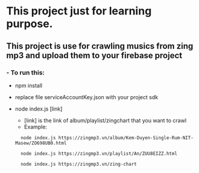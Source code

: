 # This project just for learning purpose.

## This project is use for crawling musics from zing mp3 and upload them to your firebase project

### - To run this:

- npm install
- replace file serviceAccountKey.json with your project sdk
- node index.js [link]

  - [link] is the link of album/playlist/zingchart that you want to crawl
  - Example:

  ```
    node index.js https://zingmp3.vn/album/Kem-Duyen-Single-Rum-NIT-Masew/ZO698UB0.html

    node index.js https://zingmp3.vn/playlist/An/ZUU8EIZZ.html

    node index.js https://zingmp3.vn/zing-chart
  ```
